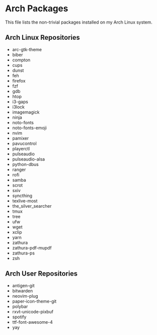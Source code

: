 Arch Packages
=============
This file lists the non-trivial packages installed on my Arch Linux system.

Arch Linux Repositories
-----------------------
* arc-gtk-theme
* biber
* compton
* cups
* dunst
* feh
* firefox
* fzf
* gdb
* htop
* i3-gaps
* i3lock
* imagemagick
* ninja
* noto-fonts
* noto-fonts-emoji
* nvim
* pamixer
* pavucontrol
* playerctl
* pulseaudio
* pulseaudio-alsa
* python-dbus
* ranger
* rofi
* samba
* scrot
* sxiv
* syncthing
* texlive-most
* the_silver_searcher
* tmux
* tree
* ufw
* wget
* xclip
* yarn
* zathura
* zathura-pdf-mupdf
* zathura-ps
* zsh

Arch User Repositories
----------------------
* antigen-git
* bitwarden
* neovim-plug
* paper-icon-theme-git
* polybar
* rxvt-unicode-pixbuf
* spotify
* ttf-font-awesome-4
* yay

